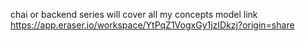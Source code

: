 chai or backend series will cover all my concepts
model link
https://app.eraser.io/workspace/YtPqZ1VogxGy1jzIDkzj?origin=share